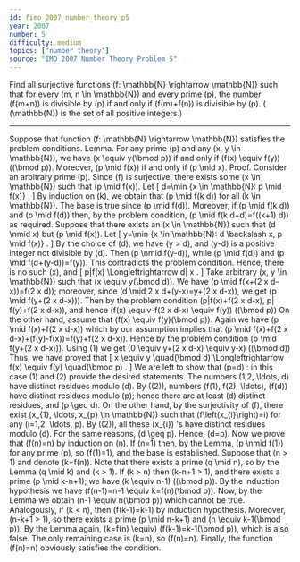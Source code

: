 ```yaml
---
id: fimo_2007_number_theory_p5
year: 2007
number: 5
difficulty: medium
topics: ["number theory"]
source: "IMO 2007 Number Theory Problem 5"
---
```


Find all surjective functions \(f: \mathbb{N} \rightarrow \mathbb{N}\) such that for every \(m, n \in \mathbb{N}\) and every prime \(p\), the number \(f(m+n)\) is divisible by \(p\) if and only if \(f(m)+f(n)\) is divisible by \(p\).
( \(\mathbb{N}\) is the set of all positive integers.)


---
Suppose that function \(f: \mathbb{N} \rightarrow \mathbb{N}\) satisfies the problem conditions.
Lemma. For any prime \(p\) and any \(x, y \in \mathbb{N}\), we have \(x \equiv y(\bmod p)\) if and only if \(f(x) \equiv f(y)\) \((\bmod p)\). Moreover, \(p \mid f(x)\) if and only if \(p \mid x\).
Proof. Consider an arbitrary prime \(p\). Since \(f\) is surjective, there exists some \(x \in \mathbb{N}\) such that \(p \mid f(x)\). Let
\[
d=\min \{x \in \mathbb{N}: p \mid f(x)\} .
\]
By induction on \(k\), we obtain that \(p \mid f(k d)\) for all \(k \in \mathbb{N}\). The base is true since \(p \mid f(d)\). Moreover, if \(p \mid f(k d)\) and \(p \mid f(d)\) then, by the problem condition, \(p \mid f(k d+d)=f((k+1) d)\) as required.
Suppose that there exists an \(x \in \mathbb{N}\) such that \(d \nmid x\) but \(p \mid f(x)\). Let
\[
y=\min \{x \in \mathbb{N}: d \backslash x, p \mid f(x)\} .
\]
By the choice of \(d\), we have \(y > d\), and \(y-d\) is a positive integer not divisible by \(d\). Then \(p \nmid f(y-d)\), while \(p \mid f(d)\) and \(p \mid f(d+(y-d))=f(y)\). This contradicts the problem condition. Hence, there is no such \(x\), and
\[
p|f(x) \Longleftrightarrow d| x .
\]
Take arbitrary \(x, y \in \mathbb{N}\) such that \(x \equiv y(\bmod d)\). We have \(p \mid f(x+(2 x d-x))=f(2 x d)\); moreover, since \(d \mid 2 x d+(y-x)=y+(2 x d-x)\), we get \(p \mid f(y+(2 x d-x))\). Then by the problem condition \(p|f(x)+f(2 x d-x), p| f(y)+f(2 x d-x)\), and hence \(f(x) \equiv-f(2 x d-x) \equiv f(y)\) \((\bmod p)\)
On the other hand, assume that \(f(x) \equiv f(y)(\bmod p)\). Again we have \(p \mid f(x)+f(2 x d-x)\) which by our assumption implies that \(p \mid f(x)+f(2 x d-x)+(f(y)-f(x))=f(y)+f(2 x d-x)\). Hence by the problem condition \(p \mid f(y+(2 x d-x))\). Using (1) we get \(0 \equiv y+(2 x d-x) \equiv y-x\) \((\bmod d)\)
Thus, we have proved that
\[
x \equiv y \quad(\bmod d) \Longleftrightarrow f(x) \equiv f(y) \quad(\bmod p) .
\]
We are left to show that \(p=d\) : in this case (1) and (2) provide the desired statements.
The numbers \(1,2, \ldots, d\) have distinct residues modulo \(d\). By \((2)\), numbers \(f(1), f(2), \ldots\), \(f(d)\) have distinct residues modulo \(p\); hence there are at least \(d\) distinct residues, and \(p \geq d\). On the other hand, by the surjectivity of \(f\), there exist \(x_{1}, \ldots, x_{p} \in \mathbb{N}\) such that \(f\left(x_{i}\right)=i\) for any \(i=1,2, \ldots, p\). By \((2)\), all these \(x_{i}\) 's have distinct residues modulo \(d\). For the same reasons, \(d \geq p\). Hence, \(d=p\).
Now we prove that \(f(n)=n\) by induction on \(n\). If \(n=1\) then, by the Lemma, \(p \nmid f(1)\) for any prime \(p\), so \(f(1)=1\), and the base is established. Suppose that \(n > 1\) and denote \(k=f(n)\). Note that there exists a prime \(q \mid n\), so by the Lemma \(q \mid k\) and \(k > 1\).
If \(k > n\) then \(k-n+1 > 1\), and there exists a prime \(p \mid k-n+1\); we have \(k \equiv n-1\) \((\bmod p)\). By the induction hypothesis we have \(f(n-1)=n-1 \equiv k=f(n)(\bmod p)\). Now, by the Lemma we obtain \(n-1 \equiv n(\bmod p)\) which cannot be true. Analogously, if \(k < n\), then \(f(k-1)=k-1\) by induction hypothesis. Moreover, \(n-k+1 > 1\), so there exists a prime \(p \mid n-k+1\) and \(n \equiv k-1(\bmod p)\). By the Lemma again, \(k=f(n) \equiv\) \(f(k-1)=k-1(\bmod p)\), which is also false. The only remaining case is \(k=n\), so \(f(n)=n\).
Finally, the function \(f(n)=n\) obviously satisfies the condition.
